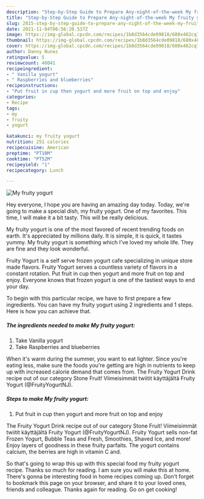```yaml
---
description: "Step-by-Step Guide to Prepare Any-night-of-the-week My fruity yogurt"
title: "Step-by-Step Guide to Prepare Any-night-of-the-week My fruity yogurt"
slug: 2815-step-by-step-guide-to-prepare-any-night-of-the-week-my-fruity-yogurt
date: 2021-11-04T06:56:20.537Z
image: https://img-global.cpcdn.com/recipes/1b8d3564cde09818/680x482cq70/my-fruity-yogurt-recipe-main-photo.jpg
thumbnail: https://img-global.cpcdn.com/recipes/1b8d3564cde09818/680x482cq70/my-fruity-yogurt-recipe-main-photo.jpg
cover: https://img-global.cpcdn.com/recipes/1b8d3564cde09818/680x482cq70/my-fruity-yogurt-recipe-main-photo.jpg
author: Danny Nunez
ratingvalue: 5
reviewcount: 40041
recipeingredient:
- " Vanilla yogurt"
- " Raspberries and blueberries"
recipeinstructions:
- "Put fruit in cup then yogurt and more fruit on top and enjoy"
categories:
- Recipe
tags:
- my
- fruity
- yogurt

katakunci: my fruity yogurt 
nutrition: 251 calories
recipecuisine: American
preptime: "PT10M"
cooktime: "PT52M"
recipeyield: "1"
recipecategory: Lunch

---
```



![My fruity yogurt](https://img-global.cpcdn.com/recipes/1b8d3564cde09818/680x482cq70/my-fruity-yogurt-recipe-main-photo.jpg)

Hey everyone, I hope you are having an amazing day today. Today, we're going to make a special dish, my fruity yogurt. One of my favorites. This time, I will make it a bit tasty. This will be really delicious.

My fruity yogurt is one of the most favored of recent trending foods on earth. It's appreciated by millions daily. It is simple, it is quick, it tastes yummy. My fruity yogurt is something which I've loved my whole life. They are fine and they look wonderful.

Fruity Yogurt is a self serve frozen yogurt cafe specializing in unique store made flavors. Fruity Yogurt serves a countless variety of flavors in a constant rotation. Put fruit in cup then yogurt and more fruit on top and enjoy. Everyone knows that frozen yogurt is one of the tastiest ways to end your day.


To begin with this particular recipe, we have to first prepare a few ingredients. You can have my fruity yogurt using 2 ingredients and 1 steps. Here is how you can achieve that.

<!--inarticleads1-->

##### The ingredients needed to make My fruity yogurt:

1. Take  Vanilla yogurt
1. Take  Raspberries and blueberries


When it&#39;s warm during the summer, you want to eat lighter. Since you&#39;re eating less, make sure the foods you&#39;re getting are high in nutrients to keep up with increased calorie demand that comes from. The Fruity Yogurt Drink recipe out of our category Stone Fruit! Viimeisimmät twiitit käyttäjältä Fruity Yogurt (@FruityYogurtNJ). 

<!--inarticleads2-->

##### Steps to make My fruity yogurt:

1. Put fruit in cup then yogurt and more fruit on top and enjoy


The Fruity Yogurt Drink recipe out of our category Stone Fruit! Viimeisimmät twiitit käyttäjältä Fruity Yogurt (@FruityYogurtNJ). Fruity Yogurt sells non-fat Frozen Yogurt, Bubble Teas and Fresh, Smoothies, Shaved Ice, and more! Enjoy layers of goodness in these fruity parfaits. The yogurt contains calcium, the berries are high in vitamin C and. 

So that's going to wrap this up with this special food my fruity yogurt recipe. Thanks so much for reading. I am sure you will make this at home. There's gonna be interesting food in home recipes coming up. Don't forget to bookmark this page on your browser, and share it to your loved ones, friends and colleague. Thanks again for reading. Go on get cooking!
